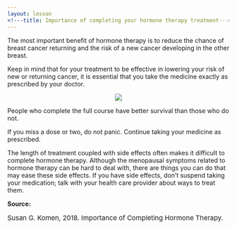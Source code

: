 ```yaml
---
layout: lesson
<!---title: Importance of completing your hormone therapy treatment--->
---
```


The most important benefit of hormone therapy is to reduce the chance of breast cancer returning and the risk of a new cancer developing in the other breast. 

Keep in mind that for your treatment to be effective in lowering your risk of new or returning cancer, it is essential that you take the medicine exactly as prescribed by your doctor. 
    <p align="center">
       <img src="https://scnslabutsa.github.io/myhthelperEduContent/Images/maledoctorandfemalepatient.png"/>
    </p>

People who complete the full course have better survival than those who do not. 

If you miss a dose or two, do not panic. Continue taking your medicine as prescribed.

The length of treatment coupled with side effects often makes it difficult to complete hormone therapy. Although the menopausal symptoms related to hormone therapy can be hard to deal with, there are things you can do that may ease these side effects. If you have side effects, don’t suspend taking your medication; talk with your health care provider about ways to treat them.


**Source:**

<span style="font-size:15px;">Susan G. Komen, 2018. Importance of Completing Hormone Therapy.</span>

